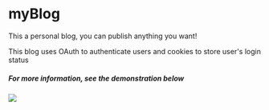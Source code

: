 # myBlog
<p>This a personal blog, you can publish anything you want!</p>
<p>This blog uses OAuth to authenticate users and cookies to store user's login status</p>
<h5>For more information, see the demonstration below</h5>
<img src="http://m.qpic.cn/psb?/V13cnQO90zNVhL/SpNo2rA.8VbPwg3yQD1ggbtPh572e2RvyMysEXYyq4I!/c/dE0BAAAAAAAA&bo=qAggBgAAAAACB6U!&rf=viewer_4">
